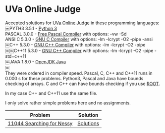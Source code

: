 # UVa Online Judge
Accepted solutions for [UVa Online Judge](https://uva.onlinejudge.org/) in these programming languages:  
￼PYTH3 3.5.1 - [Python 3](https://www.tutorialspoint.com/execute_python3_online.php)  
PASCAL 3.0.0 - [Free Pascal Compiler](https://www.tutorialspoint.com/compile_pascal_online.php) with options: -vw -Sd  
ANSI C 5.3.0 - [GNU C Compiler](https://www.tutorialspoint.com/compile_c99_online.php) with options: -lm -lcrypt -O2 -pipe -ansi  
￼C++ 5.3.0 - [GNU C++ Compiler](https://www.tutorialspoint.com/compile_cpp_online.php) with options: -lm -lcrypt -O2 -pipe  
￼￼C++11 5.3.0 - [GNU C++ Compiler](https://www.tutorialspoint.com/compile_cpp11_online.php) with options: -lm -lcrypt -O2 -pipe -std=c++11  
￼JAVA 1.8.0 - [OpenJDK Java](https://www.tutorialspoint.com/compile_java8_online.php)  
￼  
They were ordered in compiler speed. Pascal, C, C++ and C++11 runs in 0.000 s for these problems. Python3, Pascal and Java have
bounds checking of arrays. C and C++ can have bounds checking if you use [ROOT](https://github.com/mobluse/uva/blob/master/root-system.md).
  
In my case C++ and C++11 use the same file.
  
I only solve rather simple problems here and no assignments.

| Problem | Solution |
| ------- | -------- |
| [11044	Searching for Nessy](https://uva.onlinejudge.org/index.php?option=com_onlinejudge&Itemid=8&page=show_problem&problem=1985) | [Solutions](https://github.com/mobluse/uva/tree/master/11044) |
